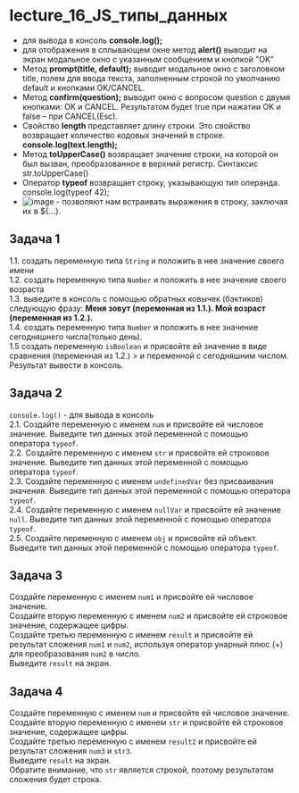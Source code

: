 # lecture_16_JS_типы_данных  


-  для вывода в консоль **console.log();**  
-  для отображения в сплывающем окне метод **alert()** выводит на экран модальное окно с указанным сообщением и кнопкой "OK"  
-  Метод **prompt(title, default);** выводит модальное окно с заголовком title, полем для ввода текста, заполненным строкой по умолчанию default и кнопками OK/CANCEL. 
-  Метод **confirm(question);** выводит окно с вопросом question с двумя кнопками: OK и CANCEL. Результатом будет true при нажатии OK и false – при CANCEL(Esc).  
-  Свойство **length** представляет длину строки. Это свойство возвращает количество кодовых значений в строке.  **console.log(text.length);**  
-  Метод **toUpperCase()** возвращает значение строки, на которой он был вызван, преобразованное в верхний регистр. Синтаксис str.toUpperCase()  
-  Оператор **typeof** возвращает строку, указывающую тип операнда. console.log(typeof 42);  
-  ![image](https://user-images.githubusercontent.com/113675674/211532126-33440812-147c-44f3-99bc-638f40f0ea8c.png) - позволяют нам встраивать выражения в строку, заключая их в ${…}.  


## Задача 1  
1.1. создать переменную типа `String` и положить в нее значение своего имени  
1.2. создать переменную типа `Number` и положить в нее значение своего возраста  
1.3. выведите в консоль с помощью обратных ковычек (бэктиков) следующую фразу: **Меня зовут (переменная из 1.1.). Мой возраст (переменная из 1.2.).**  
1.4. создать переменную типа `Number` и положить в нее значение сегодняшнего числа(только день).  
1.5 создать переменную `isBoolean` и присвойте ей значение в виде сравнения (переменная из 1.2.) > и переменной с сегодняшним числом.   
Результат вывести в консоль.  

## Задача 2  
`console.log()` - для вывода в консоль  
2.1. Создайте переменную с именем `num` и присвойте ей числовое значение. Выведите тип данных этой переменной с помощью оператора `typeof`.  
2.2. Создайте переменную с именем `str` и присвойте ей строковое значение. Выведите тип данных этой переменной с помощью оператора `typeof`.  
2.3. Создайте переменную с именем `undefinedVar` без присваивания значения. Выведите тип данных этой переменной с помощью оператора `typeof`.  
2.4. Создайте переменную с именем `nullVar` и присвойте ей значение `null`. Выведите тип данных этой переменной с помощью оператора `typeof`.  
2.5. Создайте переменную с именем `obj` и присвойте ей объект. Выведите тип данных этой переменной с помощью оператора `typeof`.  


## Задача 3 
Создайте переменную с именем `num1` и присвойте ей числовое значение.  
Создайте вторую переменную с именем `num2` и присвойте ей строковое значение, содержащее цифры.  
Создайте третью переменную с именем `result` и присвойте ей результат сложения `num1` и `num2`, используя оператор унарный плюс (+) для преобразования `num2` в число.  
Выведите `result` на экран.  

## Задача 4   
Создайте переменную с именем `num` и присвойте ей числовое значение.  
Создайте вторую переменную с именем `str` и присвойте ей строковое значение, содержащее цифры.  
Создайте третью переменную с именем `result2` и присвойте ей результат сложения `num3` и `str3`.  
Выведите `result` на экран.  
Обратите внимание, что `str` является строкой, поэтому результатом сложения будет строка.  

